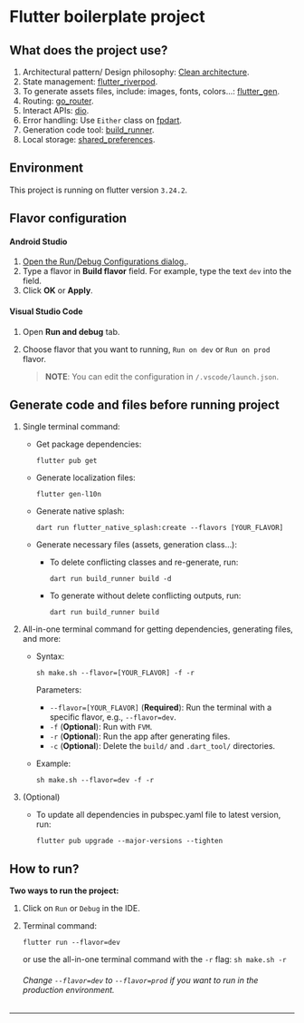 # Flutter boilerplate project

## What does the project use?

1. Architectural pattern/ Design
   philosophy: [Clean architecture](https://blog.cleancoder.com/uncle-bob/2012/08/13/the-clean-architecture.html).
2. State management: [flutter_riverpod](https://pub.dev/packages/riverpod).
3. To generate assets files, include: images, fonts,
   colors...: [flutter_gen](https://pub.dev/packages/flutter_gen).
4. Routing: [go_router](https://pub.dev/packages/go_router).
5. Interact APIs: [dio](https://pub.dev/packages/dio).
6. Error handling: Use `Either` class on [fpdart](https://pub.dev/packages/fpdart).
7. Generation code tool: [build_runner](https://pub.dev/packages/build_runner).
8. Local storage: [shared_preferences](https://pub.dev/packages/shared_preferences).

## Environment

This project is running on flutter version `3.24.2`.

## Flavor configuration

#### Android Studio

1. [Open the Run/Debug Configurations dialog.](https://developer.android.com/studio/run/rundebugconfig?hl=en#opening).
2. Type a flavor in **Build flavor** field. For example, type the text `dev` into the field.
3. Click **OK** or **Apply**.

#### Visual Studio Code

1. Open **Run and debug** tab.
2. Choose flavor that you want to running, `Run on dev` or `Run on prod` flavor.

   > **NOTE**: You can edit the configuration in `/.vscode/launch.json`.

## Generate code and files before running project

1. Single terminal command:
   - Get package dependencies:

       ```
       flutter pub get
       ```

   - Generate localization files:

       ```
       flutter gen-l10n
       ```

   - Generate native splash:

       ```
       dart run flutter_native_splash:create --flavors [YOUR_FLAVOR]
       ```

   - Generate necessary files (assets, generation class...):
      - To delete conflicting classes and re-generate, run:

         ```
         dart run build_runner build -d
         ```

      - To generate without delete conflicting outputs, run:

         ```
         dart run build_runner build
         ```

2. All-in-one terminal command for getting dependencies, generating files, and more:

   - Syntax:
     ```
     sh make.sh --flavor=[YOUR_FLAVOR] -f -r
     ```
     Parameters:
      - `--flavor=[YOUR_FLAVOR]` (**Required**): Run the terminal with a specific flavor, e.g., `--flavor=dev`.
      - `-f` (**Optional**): Run with `FVM`.
      - `-r` (**Optional**): Run the app after generating files.
      - `-c` (**Optional**): Delete the `build/` and `.dart_tool/` directories.

   - Example:
       ```
       sh make.sh --flavor=dev -f -r
       ```
3. (Optional)
   - To update all dependencies in pubspec.yaml file to latest version, run:
     ```
     flutter pub upgrade --major-versions --tighten
     ```

## How to run?

**Two ways to run the project:**

1. Click on `Run` or `Debug` in the IDE.
2. Terminal command:

    ```
    flutter run --flavor=dev
    ```

   or use the all-in-one terminal command with the `-r` flag: `sh make.sh -r`

   ###### Change `--flavor=dev` to `--flavor=prod` if you want to run in the production environment.
---
